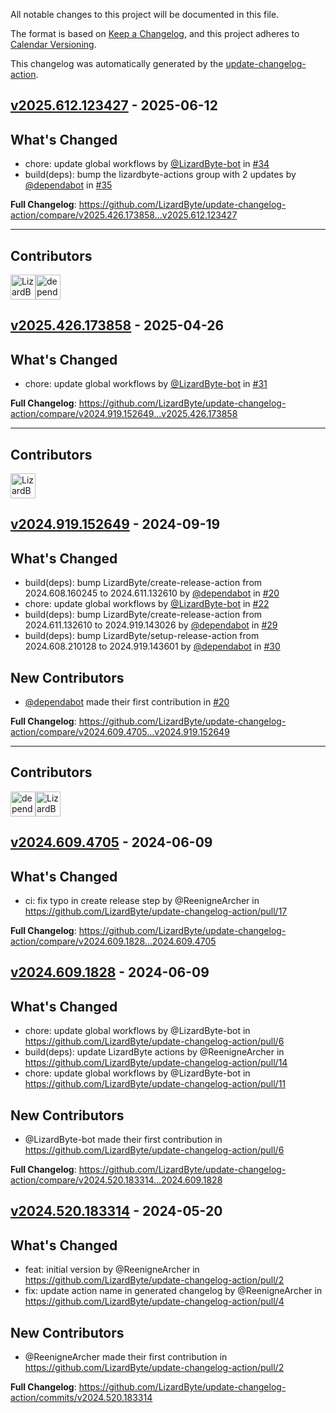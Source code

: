 <!-- # Changelog -->

All notable changes to this project will be documented in this file.

The format is based on [Keep a Changelog](https://keepachangelog.com/en/1.0.0/),
and this project adheres to [Calendar Versioning](https://calver.org/).

This changelog was automatically generated by the
[update-changelog-action](https://github.com/LizardByte/update-changelog-action).

## [v2025.612.123427] - 2025-06-12

## What's Changed
* chore: update global workflows by [@LizardByte-bot](https://github.com/LizardByte-bot) in [#34](https://github.com/LizardByte/update-changelog-action/pull/34)
* build(deps): bump the lizardbyte-actions group with 2 updates by [@dependabot](https://github.com/dependabot) in [#35](https://github.com/LizardByte/update-changelog-action/pull/35)


**Full Changelog**: https://github.com/LizardByte/update-changelog-action/compare/v2025.426.173858...v2025.612.123427

---
## Contributors
<a href="https://github.com/LizardByte-bot" target="_blank" rel="external noopener noreferrer" aria-label="GitHub profile of contributor, LizardByte-bot" ><img src="https://github.com/LizardByte-bot.png?size=40" width="40" height="40" alt="LizardByte-bot" title="LizardByte-bot: 1 merge" ></a><a href="https://github.com/dependabot" target="_blank" rel="external noopener noreferrer" aria-label="GitHub profile of contributor, dependabot" ><img src="https://github.com/dependabot.png?size=40" width="40" height="40" alt="dependabot" title="dependabot: 1 merge" ></a>

## [v2025.426.173858] - 2025-04-26

## What's Changed
* chore: update global workflows by [@LizardByte-bot](https://github.com/LizardByte-bot) in [#31](https://github.com/LizardByte/update-changelog-action/pull/31)


**Full Changelog**: https://github.com/LizardByte/update-changelog-action/compare/v2024.919.152649...v2025.426.173858

---
## Contributors
<a href="https://github.com/LizardByte-bot" target="_blank" rel="external noopener noreferrer" aria-label="GitHub profile of contributor, LizardByte-bot" ><img src="https://github.com/LizardByte-bot.png?size=40" width="40" height="40" alt="LizardByte-bot" title="LizardByte-bot: 1 merge" ></a>

## [v2024.919.152649] - 2024-09-19

## What's Changed
* build(deps): bump LizardByte/create-release-action from 2024.608.160245 to 2024.611.132610 by [@dependabot](https://github.com/dependabot) in [#20](https://github.com/LizardByte/update-changelog-action/pull/20)
* chore: update global workflows by [@LizardByte-bot](https://github.com/LizardByte-bot) in [#22](https://github.com/LizardByte/update-changelog-action/pull/22)
* build(deps): bump LizardByte/create-release-action from 2024.611.132610 to 2024.919.143026 by [@dependabot](https://github.com/dependabot) in [#29](https://github.com/LizardByte/update-changelog-action/pull/29)
* build(deps): bump LizardByte/setup-release-action from 2024.608.210128 to 2024.919.143601 by [@dependabot](https://github.com/dependabot) in [#30](https://github.com/LizardByte/update-changelog-action/pull/30)

## New Contributors
* [@dependabot](https://github.com/dependabot) made their first contribution in [#20](https://github.com/LizardByte/update-changelog-action/pull/20)

**Full Changelog**: https://github.com/LizardByte/update-changelog-action/compare/v2024.609.4705...v2024.919.152649

---
## Contributors
<a href="https://github.com/dependabot" target="_blank" rel="external noopener noreferrer" aria-label="GitHub profile of contributor, dependabot" ><img src="https://github.com/dependabot.png?size=40" width="40" height="40" alt="dependabot" title="dependabot: 4 merges" ></a><a href="https://github.com/LizardByte-bot" target="_blank" rel="external noopener noreferrer" aria-label="GitHub profile of contributor, LizardByte-bot" ><img src="https://github.com/LizardByte-bot.png?size=40" width="40" height="40" alt="LizardByte-bot" title="LizardByte-bot: 1 merge" ></a>

## [v2024.609.4705] - 2024-06-09

## What's Changed
* ci: fix typo in create release step by @ReenigneArcher in https://github.com/LizardByte/update-changelog-action/pull/17


**Full Changelog**: https://github.com/LizardByte/update-changelog-action/compare/v2024.609.1828...2024.609.4705

## [v2024.609.1828] - 2024-06-09

## What's Changed
* chore: update global workflows by @LizardByte-bot in https://github.com/LizardByte/update-changelog-action/pull/6
* build(deps): update LizardByte actions by @ReenigneArcher in https://github.com/LizardByte/update-changelog-action/pull/14
* chore: update global workflows by @LizardByte-bot in https://github.com/LizardByte/update-changelog-action/pull/11

## New Contributors
* @LizardByte-bot made their first contribution in https://github.com/LizardByte/update-changelog-action/pull/6

**Full Changelog**: https://github.com/LizardByte/update-changelog-action/compare/v2024.520.183314...2024.609.1828

## [v2024.520.183314] - 2024-05-20

## What's Changed
* feat: initial version by @ReenigneArcher in https://github.com/LizardByte/update-changelog-action/pull/2
* fix: update action name in generated changelog by @ReenigneArcher in https://github.com/LizardByte/update-changelog-action/pull/4

## New Contributors
* @ReenigneArcher made their first contribution in https://github.com/LizardByte/update-changelog-action/pull/2

**Full Changelog**: https://github.com/LizardByte/update-changelog-action/commits/v2024.520.183314

[v2025.612.123427]: https://github.com/LizardByte/update-changelog-action/releases/tag/v2025.612.123427
[v2025.426.173858]: https://github.com/LizardByte/update-changelog-action/releases/tag/v2025.426.173858
[v2024.919.152649]: https://github.com/LizardByte/update-changelog-action/releases/tag/v2024.919.152649
[v2024.609.4705]: https://github.com/LizardByte/update-changelog-action/releases/tag/v2024.609.4705
[v2024.609.1828]: https://github.com/LizardByte/update-changelog-action/releases/tag/v2024.609.1828
[v2024.520.183314]: https://github.com/LizardByte/update-changelog-action/releases/tag/v2024.520.183314

